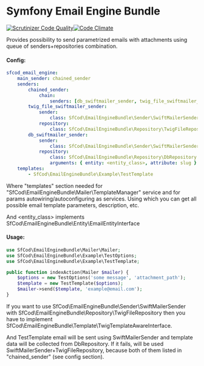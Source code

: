 Symfony Email Engine Bundle
===========================

[![Scrutinizer Code Quality](https://scrutinizer-ci.com/g/sfcod/email-engine/badges/quality-score.png?b=master)](https://scrutinizer-ci.com/g/sfcod/email-engine/?branch=master)[![Code Climate](https://codeclimate.com/github/sfcod/email-engine/badges/gpa.svg)](https://codeclimate.com/github/sfcod/email-engine)

Provides possibility to send parametrized emails with attachments using queue of senders+repositories combination.

#### Config:
```yaml
sfcod_email_engine:
    main_sender: chained_sender
    senders:
        chained_sender:
            chain:
                senders: [db_swiftmailer_sender, twig_file_swiftmailer_sender]
        twig_file_swiftmailer_sender:
            sender:
                class: SfCod\EmailEngineBundle\Sender\SwiftMailerSender
            repository:
                class: SfCod\EmailEngineBundle\Repository\TwigFileRepository
        db_swiftmailer_sender:
            sender:
                class: SfCod\EmailEngineBundle\Sender\SwiftMailerSender
            repository:
                class: SfCod\EmailEngineBundle\Repository\DbRepository
                arguments: { entity: <entity_class>, attribute: slug }
    templates:
        - SfCod\EmailEngineBundle\Example\TestTemplate
```

Where "templates" section needed for "SfCod\EmailEngineBundle\Mailer\TemplateManager" service and for params autowiring/autoconfiguring as services.
Using which you can get all possible email template parameters, description, etc.

And <entity_class> implements SfCod\EmailEngineBundle\Entity\EmailEntityInterface

#### Usage:

```php
use SfCod\EmailEngineBundle\Mailer\Mailer;
use SfCod\EmailEngineBundle\Example\TestOptions;
use SfCod\EmailEngineBundle\Example\TestTemplate;

public function indexAction(Mailer $mailer) {
    $options = new TestOptions('some message', 'attachment_path');
    $template = new TestTemplate($options);
    $mailer->send($template, 'example@email.com');
}
```

If you want to use SfCod\EmailEngineBundle\Sender\SwiftMailerSender with SfCod\EmailEngineBundle\Repository\TwigFileRepository
then you have to implement SfCod\EmailEngineBundle\Template\TwigTemplateAwareInterface.

And TestTemplate email will be sent using SwiftMailerSender and template data will be collected from DbRepository.
If it fails, will be used SwiftMailerSender+TwigFileRepository, because both of them listed in "chained_sender" (see config section).